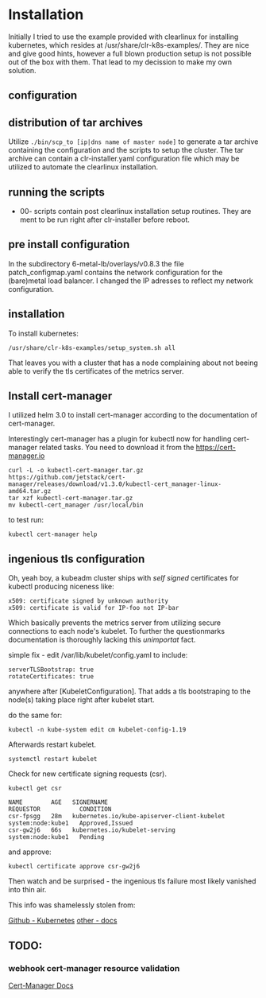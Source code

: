 # Installation

Initially I tried to use the example provided with clearlinux for 
installing kubernetes, which resides at /usr/share/clr-k8s-examples/.
They are nice and give good hints, however a full blown production setup is
not possible out of the box with them. That lead to my decission to make
my own solution.

## configuration

## distribution of tar archives
Utilize ```./bin/scp_to [ip|dns name of master node]``` to generate a tar
archive containing the configuration and the scripts to setup the cluster.
The tar archive can contain a clr-installer.yaml configuration file which
may be utilized to automate the clearlinux installation.


## running the scripts
- 00- scripts contain post clearlinux installation setup routines. They are
ment to be run right after clr-installer before reboot.



## pre install configuration


In the subdirectory 6-metal-lb/overlays/v0.8.3 the file 
patch_configmap.yaml contains the network configuration for the (bare)metal 
load balancer. I changed the IP adresses to reflect my network configuration.

## installation

To install kubernetes:
```
/usr/share/clr-k8s-examples/setup_system.sh all
```

That leaves you with a cluster that has a node complaining about not beeing 
able to verify the tls certificates of the metrics server.

## Install cert-manager
I utilized helm 3.0 to install cert-manager according to the documentation
of cert-manager.

Interestingly cert-manager has a plugin for kubectl now for handling 
cert-manager related tasks. You need to download it from the 
https://cert-manager.io

```
curl -L -o kubectl-cert-manager.tar.gz https://github.com/jetstack/cert-manager/releases/download/v1.3.0/kubectl-cert_manager-linux-amd64.tar.gz
tar xzf kubectl-cert-manager.tar.gz
mv kubectl-cert_manager /usr/local/bin
```

to test run:
```
kubectl cert-manager help
``` 

## ingenious tls configuration
Oh, yeah boy, a kubeadm cluster ships with *self signed* certificates for
kubectl producing niceness like:

```
x509: certificate signed by unknown authority
x509: certificate is valid for IP-foo not IP-bar
```

Which basically prevents the metrics server from utilizing secure connections
to each node's kubelet. To further the questionmarks documentation is 
thoroughly lacking this _unimportat_ fact.

simple fix - edit /var/lib/kubelet/config.yaml to include:

```
serverTLSBootstrap: true
rotateCertificates: true
```
anywhere after [KubeletConfiguration]. That adds a tls bootstraping to the 
node(s) taking place right after kubelet start.

do the same for:

```
kubectl -n kube-system edit cm kubelet-config-1.19
```

Afterwards restart kubelet.

```
systemctl restart kubelet
```


Check for new certificate signing requests (csr).

```
kubectl get csr
```

```
NAME        AGE   SIGNERNAME                                    REQUESTOR           CONDITION
csr-fpsgg   28m   kubernetes.io/kube-apiserver-client-kubelet   system:node:kube1   Approved,Issued
csr-gw2j6   66s   kubernetes.io/kubelet-serving                 system:node:kube1   Pending
```

and approve:

```
kubectl certificate approve csr-gw2j6
```

Then watch and be surprised - the ingenious tls failure most likely vanished into thin air.


This info was shamelessly stolen from:

[Github - Kubernetes](https://github.com/kubernetes/website/pull/27071/commits/30c6e773e24d1a7f91d7b7c96f0c61add29f416d)
[other - docs](https://www.ibm.com/docs/en/fci/1.0.3?topic=kubernetes-renewing-114x-cluster-certificates)


## TODO:
### webhook cert-manager resource validation
[Cert-Manager Docs](https://cert-manager-munnerz.readthedocs.io/en/stable/admin/resource-validation-webhook.html)

